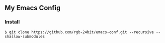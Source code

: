## My Emacs Config ##

### Install

```
$ git clone https://github.com/rgb-24bit/emacs-conf.git --recursive --shallow-submodules
```

